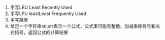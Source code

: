 
1. 手写LRU Least Recently Used
2. 手写LFU leastLeast Frequently Used
3. 手写跳表
4. 给定一个字符串str,str表示一个公式，公式里可能有整数、加减乘除符号和左右括号，返回公式的计算结果
